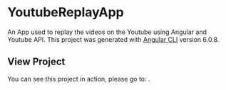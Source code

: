 
# YoutubeReplayApp
An App used to replay the videos on the Youtube using Angular and Youtube API.
This project was generated with [Angular CLI](https://github.com/angular/angular-cli) version 6.0.8.

## View Project

You can see this project in action, please go to: .


